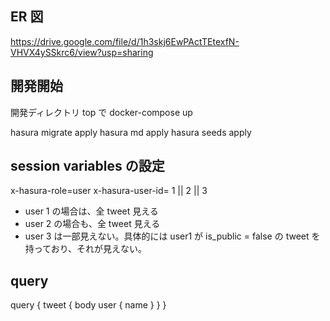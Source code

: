 ## ER 図

https://drive.google.com/file/d/1h3skj6EwPActTEtexfN-VHVX4ySSkrc6/view?usp=sharing


## 開発開始
開発ディレクトリ top で docker-compose up

hasura migrate apply
hasura md apply
hasura seeds apply

## session variables の設定

x-hasura-role=user
x-hasura-user-id= 1 || 2 || 3

- user 1 の場合は、全 tweet 見える
- user 2 の場合も、全 tweet 見える
- user 3 は一部見えない。具体的には user1 が is_public = false の tweet を持っており、それが見えない。

## query

query {
  tweet {
    body
    user {
      name
    }
  }
}
